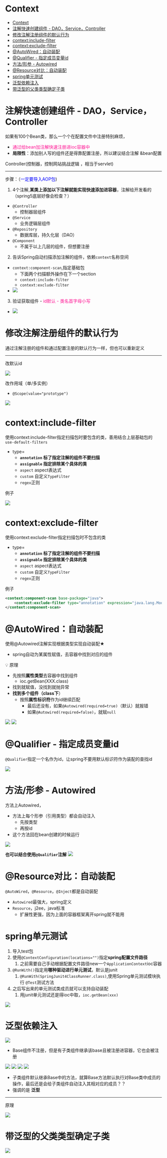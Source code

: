 # Context

* [Context](#context)
* [注解快速创建组件 - DAO，Service，Controller](#注解快速创建组件---daoservicecontroller)
* [修改注解注册组件的默认行为](#修改注解注册组件的默认行为)
* [context:include-filter](#contextinclude-filter)
* [context:exclude-filter](#contextexclude-filter)
* [@AutoWired：自动装配](#autowired自动装配)
* [@Qualifier - 指定成员变量id](#qualifier---指定成员变量id)
* [方法/形参 - Autowired](#方法形参---autowired)
* [@Resource对比：自动装配](#resource对比自动装配)
* [spring单元测试](#spring单元测试)
* [泛型依赖注入](#泛型依赖注入)
* [带泛型的父类类型确定子类](#带泛型的父类类型确定子类)

# 注解快速创建组件 - DAO，Service，Controller

如果有100个Bean类，那么一个个在配置文件中注册特别麻烦，

* <font color="deeppink">通过给bean加注解快速注册进ioc容器中</font>
* **局限性**：添加别人写的组件还是得靠配置注册，所以建议结合注解 &bean配置

Controller(控制器，控制网站挑战逻辑 ，相当于servlet)

---

步骤：（<font color="blue">一定要导入AOP包</font>)

1. 4个注解,**某类上添加以下注解就能实现快速添加进容器**，注解给开发看的（spring5底层好像会检查？）

* `@Controller`
  * 控制器层组件
* `@Service`
  * 业务逻辑层组件
* `@Repository`
  * 数据库层，持久化层（DAO）
* `@Component`
  * 不属于以上几层的组件，但想要注册

2. 告诉Spring自动扫描添加注解的组件，依赖`context`名称空间

* `context:component-scan`,指定基础包
  * 下面两个扫描额外操作在下一个section
  * `context:include-filter`
  * `context:exclude-filter`
* ![](/static/2021-07-21-18-13-37.png)

3. 验证获取组件 - <font color="deeppink">id默认 - 类名首字母小写</font>

* ![](/static/2021-07-21-18-15-52.png)

# 修改注解注册组件的默认行为

通过注解注册的组件和通过配置注册的默认行为一样，但也可以重新定义

---

改默认id

![](/static/2021-07-21-18-20-04.png)

改作用域（单/多实例）

* `@Scope(value="prototype")`

![](/static/2021-07-21-18-20-57.png)

# context:include-filter

使用context:include-filter指定扫描包时要包含的类，善用结合上层基础包的 `use-default-filters`

* type=
  * **`annotation` 标了指定注解的组件不要扫描**
  * **`assignable` 指定排除某个具体的类**
  * `aspect` aspect表达式
  * `custom` 自定义`TypeFilter`
  * `regex`正则

例子

![](/static/2021-07-21-18-40-36.png)

# context:exclude-filter

使用context:exclude-filter指定扫描包时不包含的类

* type=
  * **`annotation` 标了指定注解的组件不要扫描**
  * **`assignable` 指定排除某个具体的类**
  * `aspect` aspect表达式
  * `custom` 自定义`TypeFilter`
  * `regex`正则

例子

```xml
<context:component-scan base-package="java">
    <context:exclude-filter type="annotation" expression="java.lang.ModuleLayer.Controller"/>
</context:component-scan>
```

# @AutoWired：自动装配

使用@Autowired注解实现根据类型实现自动装配★

* spring自动为某属性赋值，去容器中找到对应的组件

:bulb: 原理

* 先按照**属性类型**去容器中找到组件
  * ioc.getBean(XXX.class)
* 找到就赋值，没找到就抛异常
* **找到多个组件（class下**）
  * 按照**属性标识符**作为id继续匹配
    * 最后还没有，如果`@Autowired(required=true)`（默认）就报错
    * 如果`@Autowired(required=false)`，就赋`null`

![](/static/2021-07-21-22-04-08.png)
![](/static/2021-07-21-22-05-21.png)

# @Qualifier - 指定成员变量id

`@Qualifier`指定一个名作为id，让spring不要用默认标识符作为装配的查找id

![](/static/2021-07-21-22-15-54.png)

# 方法/形参 - Autowired

方法上Autowired，

* 方法上每个形参（引用类型）都会自动注入
  * 先按类型
  * 再按id
* 这个方法回在bean创建的时候运行

![](/static/2021-07-21-22-24-18.png)

**也可以结合使用`@Qualifier`注解**
![](/static/2021-07-21-22-25-13.png)

# @Resource对比：自动装配

`@AutoWired`，`@Resource`，`@Inject`都是自动装配

* `Autowired`最强大，spring定义
* `Resource`，j2ee，java标准
  * 扩展性更强，因为上面的容器框架离开spring就不能用

# spring单元测试

1. 导入test包
2. 使用`@ContextConfiguration(locations="")`指定**spring配置文件路径**
   1. 之前需要自己手动根据配置文件路径new一个`ApplicationContext`ioc容器
3. `@RunWith()`指定用**哪种驱动进行单元测试**，默认是junit
   1. `@RunWith(SpringJunit4ClassRunner.class)`,使用Spring单元测试模块执行 `@Test`测试方法
4. 之后写出来的单元测试类成员就可以支持自动装配
   1. 用junit单元测试还是得ioc中取，`ioc.getBean(xxx)`

![](/static/2021-07-21-22-44-28.png)

# 泛型依赖注入

![](/static/2021-07-21-23-00-51.png)

* Base组件不注册，但是有子类组件继承该base且被注册进容器，它也会被注册

![](/static/2021-07-21-23-01-50.png)
![](/static/2021-07-21-23-03-58.png)
![](/static/2021-07-21-23-03-38.png)
![](/static/2021-07-21-23-04-15.png)

* 子类组件默认继承Base中的方法，就算Base方法默认执行对Base类中成员的操作，最后还是会给子类组件自动注入其相对应的成员？？
* 强调的是 **泛型**

---

原理

![](/static/2021-07-21-23-10-53.png)

# 带泛型的父类类型确定子类

![](/static/2021-07-21-23-13-24.png)
